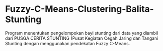 # Fuzzy-C-Means-Clustering-Balita-Stunting
Program menentukan pengelompokan bayi stunting dari data yang diambil dari PUSGA CERITA STUNTING (Pusat Kegiatan Cegah Jaring dan Tangani Stunting dengan menggunakan pendekatan Fuzzy C-Means.
